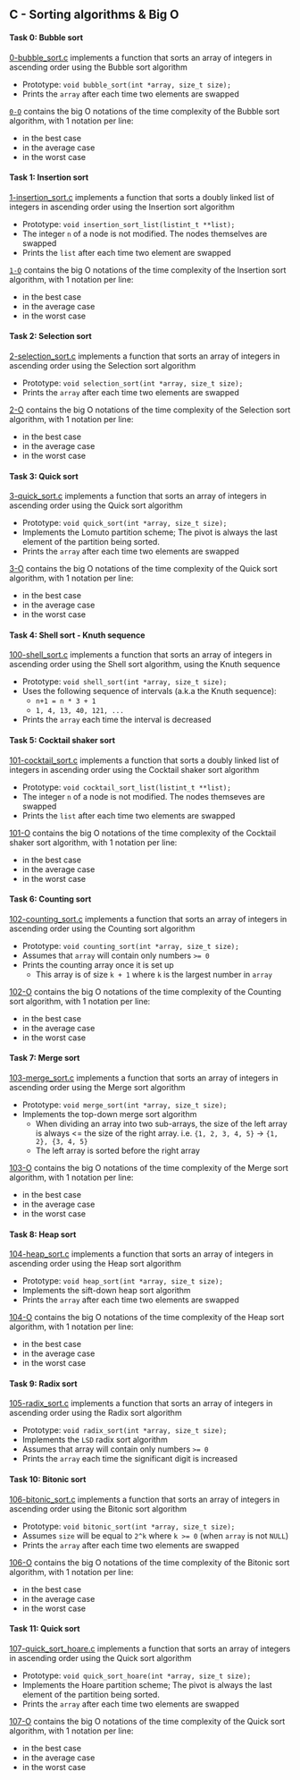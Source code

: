 ## C - Sorting algorithms & Big O

#### Task 0: Bubble sort
[0-bubble_sort.c](0-bubble_sort.c) implements a function that sorts an array of integers in ascending order using the Bubble sort algorithm
- Prototype: `void bubble_sort(int *array, size_t size);`
- Prints the `array` after each time two elements are swapped

[`0-O`](0-O) contains the big O notations of the time complexity of the Bubble sort algorithm, with 1 notation per line:
- in the best case
- in the average case
- in the worst case

#### Task 1: Insertion sort
[1-insertion_sort.c](1-insert_sort.c) implements a function that sorts a doubly linked list of integers in ascending order using the Insertion sort algorithm
- Prototype: `void insertion_sort_list(listint_t **list);`
- The integer `n` of a node is not modified. The nodes themselves are swapped
- Prints the `list` after each time two element are swapped

[`1-O`](1-O) contains the big O notations of the time complexity of the Insertion sort algorithm, with 1 notation per line:
- in the best case
- in the average case
- in the worst case

#### Task 2: Selection sort
[2-selection_sort.c](2-selection_sort.c) implements a function that sorts an array of integers in ascending order using the Selection sort algorithm
- Prototype: `void selection_sort(int *array, size_t size);`
- Prints the `array` after each time two elements are swapped

[2-O](2-O) contains the big O notations of the time complexity of the Selection sort algorithm, with 1 notation per line:
- in the best case
- in the average case
- in the worst case

#### Task 3: Quick sort
[3-quick_sort.c](3-quick_sort.c) implements a function that sorts an array of integers in ascending order using the Quick sort algorithm
- Prototype: `void quick_sort(int *array, size_t size);`
- Implements the Lomuto partition scheme; The pivot is always the last element of the partition being sorted.
- Prints the `array` after each time two elements are swapped

[3-O](3-O) contains the big O notations of the time complexity of the Quick sort algorithm, with 1 notation per line:
- in the best case
- in the average case
- in the worst case


#### Task 4: Shell sort - Knuth sequence
[100-shell_sort.c](100-shell_sort.c) implements a function that sorts an array of integers in ascending order using the Shell sort algorithm, using the Knuth sequence
- Prototype: `void shell_sort(int *array, size_t size);`
- Uses the following sequence of intervals (a.k.a the Knuth sequence):
	- `n+1 = n * 3 + 1`
	- `1, 4, 13, 40, 121, ...`
- Prints the `array` each time the interval is decreased

#### Task 5: Cocktail shaker sort
[101-cocktail_sort.c](101-cocktail_sort.c) implements a function that sorts a doubly linked list of integers in ascending order using the Cocktail shaker sort algorithm
- Prototype: `void cocktail_sort_list(listint_t **list);`
- The integer `n` of a node is not modified. The nodes themseves are swapped
- Prints the `list` after each time two elements are swapped

[101-O](101-O) contains the big O notations of the time complexity of the Cocktail shaker sort algorithm, with 1 notation per line:
- in the best case
- in the average case
- in the worst case

#### Task 6: Counting sort
[102-counting_sort.c](102-counting_sort.c) implements a function that sorts an array of integers in ascending order using the Counting sort algorithm
- Prototype: `void counting_sort(int *array, size_t size);`
- Assumes that `array` will contain only numbers `>= 0`
- Prints the counting array once it is set up
	- This array is of size `k + 1` where `k` is the largest number in `array`

[102-O](102-O) contains the big O notations of the time complexity of the Counting sort algorithm, with 1 notation per line:
- in the best case
- in the average case
- in the worst case

#### Task 7: Merge sort
[103-merge_sort.c](103-merge_sort.c) implements a function that sorts an array of integers in ascending order using the Merge sort algorithm
- Prototype: `void merge_sort(int *array, size_t size);`
- Implements the top-down merge sort algorithm
	- When dividing an array into two sub-arrays, the size of the left array is always <= the size of the right array. i.e. `{1, 2, 3, 4, 5}` -> `{1, 2}, {3, 4, 5}`
	- The left array is sorted before the right array

[103-O](103-O) contains the big O notations of the time complexity of the Merge sort algorithm, with 1 notation per line:
- in the best case
- in the average case
- in the worst case

#### Task 8: Heap sort
[104-heap_sort.c](104-heap_sort.c) implements a function that sorts an array of integers in ascending order using the Heap sort algorithm
- Prototype: `void heap_sort(int *array, size_t size);`
- Implements the sift-down heap sort algorithm
- Prints the `array` after each time two elements are swapped

[104-O](104-O) contains the big O notations of the time complexity of the Heap sort algorithm, with 1 notation per line:
- in the best case
- in the average case
- in the worst case

#### Task 9: Radix sort
[105-radix_sort.c](105-radix_sort.c) implements a function that sorts an array of integers in ascending order using the Radix sort algorithm
- Prototype: `void radix_sort(int *array, size_t size);`
- Implements the `LSD` radix sort algorithm
- Assumes that array will contain only numbers `>= 0`
- Prints the `array` each time the significant digit is increased

#### Task 10: Bitonic sort
[106-bitonic_sort.c](106-bitonic_sort.c) implements a function that sorts an array of integers in ascending order using the Bitonic sort algorithm
- Prototype: `void bitonic_sort(int *array, size_t size);`
- Assumes `size` will be equal to `2^k` where `k >= 0` (when `array` is not `NULL`)
- Prints the `array` after each time two elements are swapped

[106-O](106-O) contains the big O notations of the time complexity of the Bitonic sort algorithm, with 1 notation per line:
- in the best case
- in the average case
- in the worst case

#### Task 11: Quick sort
[107-quick_sort_hoare.c](107-quick_sort_hoare.c) implements a function that sorts an array of integers in ascending order using the Quick sort algorithm
- Prototype: `void quick_sort_hoare(int *array, size_t size);`
- Implements the Hoare partition scheme; The pivot is always the last element of the partition being sorted.
- Prints the `array` after each time two elements are swapped

[107-O](107-O) contains the big O notations of the time complexity of the Quick sort algorithm, with 1 notation per line:
- in the best case
- in the average case
- in the worst case

